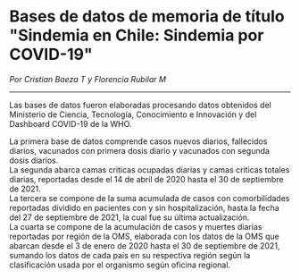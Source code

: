 # Bases de datos de memoria de título "Sindemia en Chile: Sindemia por COVID-19"  

_Por Cristian Baeza T y Florencia Rubilar M_  
____
Las bases de datos fueron elaboradas procesando datos obtenidos del Ministerio de Ciencia, Tecnología, Conocimiento e Innovación y del Dashboard COVID-19 de la WHO. 

La primera base de datos comprende casos nuevos diarios, fallecidos diarios, vacunados con primera dosis diario y vacunados con segunda dosis diarios.  
La segunda abarca camas criticas ocupadas diarias y camas criticas totales diarias, reportadas desde el 14 de abril de 2020 hasta el 30 de septiembre de 2021.  
La tercera se compone de la suma acumulada de casos con comorbilidades reportadas dividido en pacientes con y sin hospitalización, hasta la fecha del 27 de septiembre de 2021, la cual fue su última actualización.  
La cuarta se compone de la acumulación de casos y muertes diarias reportadas por región de la OMS, elaborada con los datos de la OMS que abarcan desde el 3 de enero de 2020 hasta el 30 de septiembre de 2021, sumando los datos de cada país en su respectiva región según la clasificación usada por el organismo según oficina regional.  
